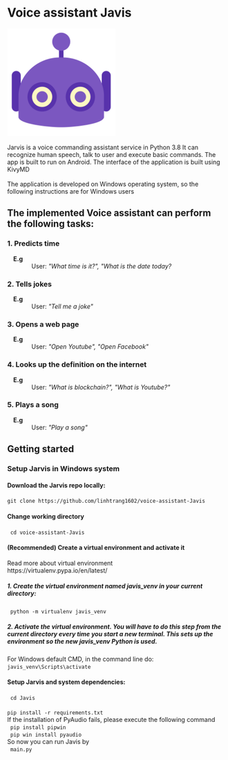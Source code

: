 <h1> Voice assistant Javis</h1>
<img src="https://github.com/linhtrang1602/voice-assistant-Javis/blob/master/Javis/assets/images/javis.png" alt="Javis_logo" width="250" />
<p>Jarvis is a voice commanding assistant service in Python 3.8 It can recognize human speech, talk to user and execute basic commands. The app is built to run on Android. The interface of the application is built using KivyMD<br><br>
The application is developed on Windows operating system, so the following instructions are for Windows users</p>
<h2> The implemented Voice assistant can perform the following tasks:</h2>
<h3> 1. Predicts time</h3>
&emsp;<strong>E.g</strong><br>
&emsp;&emsp;&emsp;&emsp;User: <em>"What time is it?", "What is the date today?</em>
<h3> 2. Tells jokes</h3>
&emsp;<strong>E.g</strong><br>
&emsp;&emsp;&emsp;&emsp;User: <em>"Tell me a joke"</em>
<h3> 3. Opens a web page</h3>
&emsp;<strong>E.g</strong><br>
&emsp;&emsp;&emsp;&emsp;User: <em>"Open Youtube", "Open Facebook"</em>
<h3> 4. Looks up the definition on the internet</h3>
&emsp;<strong>E.g</strong><br>
&emsp;&emsp;&emsp;&emsp;User: <em>"What is blockchain?", "What is Youtube?"</em>
<h3> 5. Plays a song</h3>
&emsp;<strong>E.g</strong><br>
&emsp;&emsp;&emsp;&emsp;User: <em>"Play a song"</em>
<h2> Getting started</h2>
<h3> Setup Jarvis in Windows system</h3>
<h4> Download the Jarvis repo locally:</h4>
<code>git clone https://github.com/linhtrang1602/voice-assistant-Javis</code>
<h4> Change working directory</h4>
<code> cd voice-assistant-Javis</code>
<h4> (Recommended) Create a virtual environment and activate it </h4>
Read more about virtual environment<br>
https://virtualenv.pypa.io/en/latest/
<h5>1. Create the virtual environment named javis_venv in your current directory:</h5>
<code> python -m virtualenv javis_venv</code>
<h5>2. Activate the virtual environment. You will have to do this step from the current directory every time you start a new terminal. This sets up the environment so the new javis_venv Python is used.</h5>
For Windows default CMD, in the command line do:<br>
<code>javis_venv\Scripts\activate</code>
<h4> Setup Jarvis and system dependencies:</h4>
<code> cd Javis<br>
pip install -r requirements.txt</code><br>
If the installation of PyAudio fails, please execute the following command <br>
<code> pip install pipwin </code><br>
<code> pip win install pyaudio</code><br>
So now you can run Javis by<br>
<code> main.py</code>
